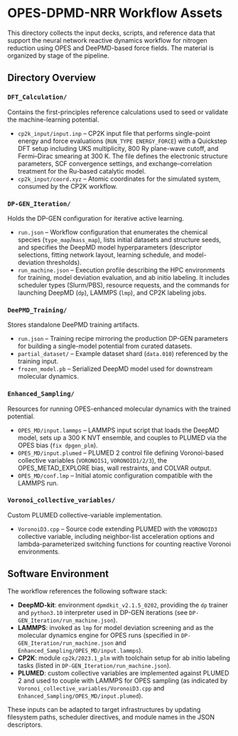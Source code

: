 # OPES-DPMD-NRR Workflow Assets

This directory collects the input decks, scripts, and reference data that support the neural network reactive dynamics workflow for nitrogen reduction using OPES and DeePMD-based force fields. The material is organized by stage of the pipeline.

## Directory Overview

### `DFT_Calculation/`
Contains the first-principles reference calculations used to seed or validate the machine-learning potential.

- `cp2k_input/input.inp` – CP2K input file that performs single-point energy and force evaluations (`RUN_TYPE ENERGY_FORCE`) with a Quickstep DFT setup including UKS multiplicity, 800 Ry plane-wave cutoff, and Fermi–Dirac smearing at 300 K. The file defines the electronic structure parameters, SCF convergence settings, and exchange–correlation treatment for the Ru-based catalytic model.
- `cp2k_input/coord.xyz` – Atomic coordinates for the simulated system, consumed by the CP2K workflow.

### `DP-GEN_Iteration/`
Holds the DP-GEN configuration for iterative active learning.

- `run.json` – Workflow configuration that enumerates the chemical species (`type_map`/`mass_map`), lists initial datasets and structure seeds, and specifies the DeepMD model hyperparameters (descriptor selections, fitting network layout, learning schedule, and model-deviation thresholds).
- `run_machine.json` – Execution profile describing the HPC environments for training, model deviation evaluation, and ab initio labeling. It includes scheduler types (Slurm/PBS), resource requests, and the commands for launching DeepMD (`dp`), LAMMPS (`lmp`), and CP2K labeling jobs.

### `DeePMD_Training/`
Stores standalone DeePMD training artifacts.

- `run.json` – Training recipe mirroring the production DP-GEN parameters for building a single-model potential from curated datasets.
- `partial_dataset/` – Example dataset shard (`data.010`) referenced by the training input.
- `frozen_model.pb` – Serialized DeepMD model used for downstream molecular dynamics.

### `Enhanced_Sampling/`
Resources for running OPES-enhanced molecular dynamics with the trained potential.

- `OPES_MD/input.lammps` – LAMMPS input script that loads the DeepMD model, sets up a 300 K NVT ensemble, and couples to PLUMED via the OPES bias (`fix dpgen_plm`).
- `OPES_MD/input.plumed` – PLUMED 2 control file defining Voronoi-based collective variables (`VORONOIS1`, `VORONOID1/2/3`), the OPES_METAD_EXPLORE bias, wall restraints, and COLVAR output.
- `OPES_MD/conf.lmp` – Initial atomic configuration compatible with the LAMMPS run.

### `Voronoi_collective_variables/`
Custom PLUMED collective-variable implementation.

- `VoronoiD3.cpp` – Source code extending PLUMED with the `VORONOID3` collective variable, including neighbor-list acceleration options and lambda-parameterized switching functions for counting reactive Voronoi environments.

## Software Environment

The workflow references the following software stack:

- **DeepMD-kit**: environment `dpmdkit_v2.1.5_0202`, providing the `dp` trainer and `python3.10` interpreter used in DP-GEN iterations (see `DP-GEN_Iteration/run_machine.json`).
- **LAMMPS**: invoked as `lmp` for model deviation screening and as the molecular dynamics engine for OPES runs (specified in `DP-GEN_Iteration/run_machine.json` and `Enhanced_Sampling/OPES_MD/input.lammps`).
- **CP2K**: module `cp2k/2023.1_plm` with toolchain setup for ab initio labeling tasks (listed in `DP-GEN_Iteration/run_machine.json`).
- **PLUMED**: custom collective variables are implemented against PLUMED 2 and used to couple with LAMMPS for OPES sampling (as indicated by `Voronoi_collective_variables/VoronoiD3.cpp` and `Enhanced_Sampling/OPES_MD/input.plumed`).

These inputs can be adapted to target infrastructures by updating filesystem paths, scheduler directives, and module names in the JSON descriptors.
